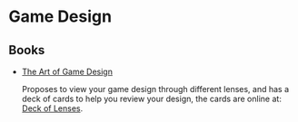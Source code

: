 # Game Design

## Books

- [The Art of Game Design](https://schellgames.com/art-of-game-design)

  Proposes to view your game design through different lenses, and has a deck of
  cards to help you review your design, the cards are online at: [Deck of
  Lenses](https://deck.artofgamedesign.com/).
